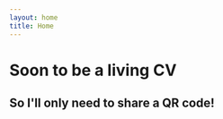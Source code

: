 ```yaml
---
layout: home
title: Home
---
```


# Soon to be a living CV

## So I'll only need to share a QR code!
